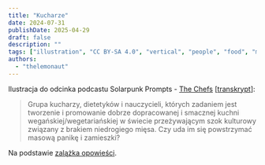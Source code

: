 ```yaml
---
title: "Kucharze"
date: 2024-07-31
publishDate: 2025-04-29
draft: false
description: ""
tags: ["illustration", "CC BY-SA 4.0", "vertical", "people", "food", "media"]
authors:
  - "thelemonaut"
---
```


Ilustracja do odcinka podcastu Solarpunk Prompts - [The Chefs](https://podcast.tomasino.org/@SolarpunkPrompts/episodes/the-chefs) [[transkrypt](https://wiki.tomasino.org/writing/Solarpunk-Prompts---The-Chefs)]:

> Grupa kucharzy, dietetyków i nauczycieli, których zadaniem jest tworzenie i promowanie dobrze dopracowanej i smacznej kuchni wegańskiej/wegetariańskiej w świecie przeżywającym szok kulturowy związany z brakiem niedrogiego mięsa. Czy uda im się powstrzymać masową panikę i zamieszki?

Na podstawie [zalążka opowieści](/pl/seeds/the-chefs).
